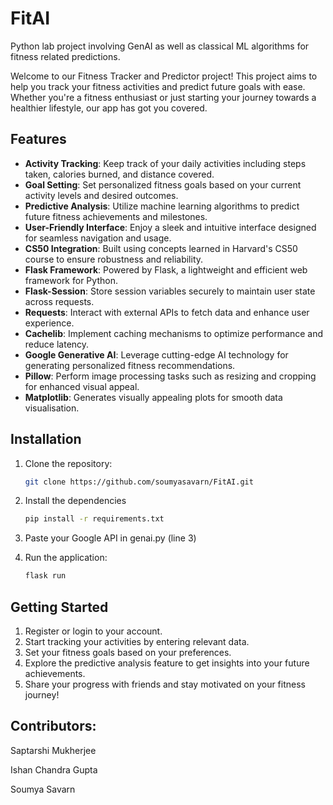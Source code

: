 # FitAI
Python lab project involving GenAI as well as classical ML algorithms for fitness related predictions.

Welcome to our Fitness Tracker and Predictor project! This project aims to help you track your fitness activities and predict future goals with ease. Whether you're a fitness enthusiast or just starting your journey towards a healthier lifestyle, our app has got you covered.

Features
--------
- **Activity Tracking**: Keep track of your daily activities including steps taken, calories burned, and distance covered.
- **Goal Setting**: Set personalized fitness goals based on your current activity levels and desired outcomes.
- **Predictive Analysis**: Utilize machine learning algorithms to predict future fitness achievements and milestones.
- **User-Friendly Interface**: Enjoy a sleek and intuitive interface designed for seamless navigation and usage.
- **CS50 Integration**: Built using concepts learned in Harvard's CS50 course to ensure robustness and reliability.
- **Flask Framework**: Powered by Flask, a lightweight and efficient web framework for Python.
- **Flask-Session**: Store session variables securely to maintain user state across requests.
- **Requests**: Interact with external APIs to fetch data and enhance user experience.
- **Cachelib**: Implement caching mechanisms to optimize performance and reduce latency.
- **Google Generative AI**: Leverage cutting-edge AI technology for generating personalized fitness recommendations.
- **Pillow**: Perform image processing tasks such as resizing and cropping for enhanced visual appeal.
- **Matplotlib**: Generates visually appealing plots for smooth data visualisation.

Installation
------------
1. Clone the repository:
   ```bash
   git clone https://github.com/soumyasavarn/FitAI.git

2. Install the dependencies
    ```bash
    pip install -r requirements.txt
    
3. Paste your Google API in genai.py (line 3)
   
4. Run the application:
    ```bash
    flask run

Getting Started
----------------
1. Register or login to your account.
2. Start tracking your activities by entering relevant data.
3. Set your fitness goals based on your preferences.
4. Explore the predictive analysis feature to get insights into your future achievements.
5. Share your progress with friends and stay motivated on your fitness journey!

Contributors:
-------------
Saptarshi Mukherjee

Ishan Chandra Gupta

Soumya Savarn
